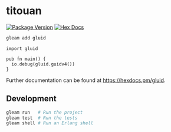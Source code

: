 # titouan

[![Package Version](https://img.shields.io/hexpm/v/gluid)](https://hex.pm/packages/gluid)
[![Hex Docs](https://img.shields.io/badge/hex-docs-ffaff3)](https://hexdocs.pm/gluid/)

```sh
gleam add gluid
```
```gleam
import gluid

pub fn main() {
  io.debug(gluid.guidv4())
}
```

Further documentation can be found at <https://hexdocs.pm/gluid>.

## Development

```sh
gleam run   # Run the project
gleam test  # Run the tests
gleam shell # Run an Erlang shell
```

